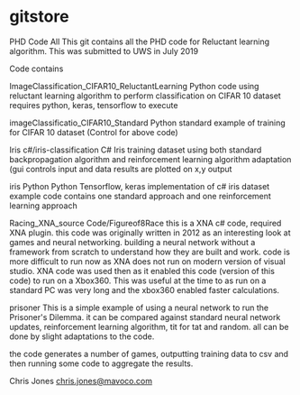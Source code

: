 # gitstore
PHD Code All
This git contains all the PHD code for Reluctant learning algorithm.
This was submitted to UWS in July 2019

Code contains

ImageClassification_CIFAR10_ReluctantLearning
Python code using reluctant learning algorithm to perform classification on CIFAR 10 dataset
requires python, keras, tensorflow to execute

imageClassificatio_CIFAR10_Standard
Python standard example of training for CIFAR 10 dataset (Control for above code)

Iris c#/iris-classification
C# Iris training dataset using both standard backpropagation algorithm and reinforcement learning algorithm adaptation 
(gui controls input and data results are plotted on x,y output

iris Python	
Python Tensorflow, keras implementation of c# iris dataset example 
code contains one standard approach and one reinforcement learning approach

Racing_XNA_source Code/Figureof8Race
this is a XNA c# code, required XNA plugin. this code was originally written in 2012 as an interesting look at games and neural networking. building a neural network without a framework from scratch to understand how they are built and work.
code is more difficult to run now as XNA does not run on modern version of visual studio.
XNA code was used then as it enabled this code (version of this code) to run on a Xbox360. This was useful at the time to as run on a standard PC was very long and the xbox360 enabled faster calculations.


prisoner
This is a simple example of using a neural network to run the Prisoner's Dilemma. it can be compared against standard neural network updates, reinforcement learning algorithm, tit for tat and random. all can be done by slight adaptations to the code.

the code generates a number of games, outputting training data to csv and then running some code to aggregate the results.


Chris Jones
chris.jones@mavoco.com
